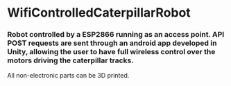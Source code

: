 # WifiControlledCaterpillarRobot
### Robot controlled by a ESP2866 running as an access point. API POST requests are sent through an android app developed in Unity, allowing the user to have full wireless control over the motors driving the caterpillar tracks.

All non-electronic parts can be 3D printed.
